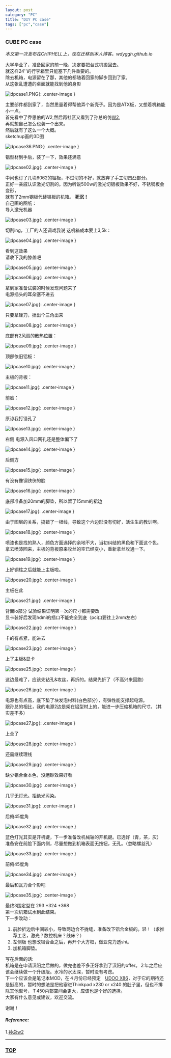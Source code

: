 ```yaml
---
layout: post
category: "PC"
title: "DIY PC case"
tags: ["pc","case"]
---
```



### CUBE PC case  

<a name="top"></a>

*本文第一次发布在CHIPHELL上，现在迁移到本人博客。wdyggh.github.io*

大学毕业了，准备回家的前一晚，决定要把台式机搬回去。  
就这样24''的行李箱里只能塞下几件重要的。  
除去机箱，电源留在了那，其他的都随着回家的脚步回到了家。  
从这张乱遭遭的桌面就能找到他的身影  

![dpcase1.PNG](http://7xifyp.com1.z0.glb.clouddn.com/dpcase1.jpg){: .center-image }

主要部件都到家了，当然思量着得帮他弄个新壳子。因为是ATX板，又想着机箱能小一点。  
首先看中了乔思伯的W2,然后再社区又看到了孙总的仿[W2](https://www.chiphell.com/thread-1122370-1-1.html),  
再就想自己怎么也装一个出来。  
然后就有了这么一个大概。  
sketchup画的3D图  

![dpcase36.PNG](http://7xifyp.com1.z0.glb.clouddn.com/dpcase36.PNG){: .center-image }

铝型材到手后，装了一下，效果还满意  

![dpcase02.jpg](http://7xifyp.com1.z0.glb.clouddn.com/dpcase02.jpg){: .center-image }

中间也订了几块6062的铝板，不过切的不好，就放弃了手工切凹凸部分。  
正好一亲戚认识激光切割的。因为听说500w的激光切铝板效果不好，不锈钢板会变形，  
就有了2mm钢板代替铝板的机箱。 **死沉！**  
自己画的图纸：  
导入激光机器  

![dpcase03.jpg](http://7xifyp.com1.z0.glb.clouddn.com/dpcase03.jpg){: .center-image }

切割ing，工厂的人还调戏我说 这机箱成本要上3,5k：  

![dpcase04.jpg](http://7xifyp.com1.z0.glb.clouddn.com/dpcase04.jpg){: .center-image }

看到这效果  
请收下我的膝盖吧  

![dpcase05.jpg](http://7xifyp.com1.z0.glb.clouddn.com/dpcase05.jpg){: .center-image }

![dpcase06.jpg](http://7xifyp.com1.z0.glb.clouddn.com/dpcase06.jpg){: .center-image }

拿到家准备试装的时候发现问题来了  
电源插头的耳朵塞不进去  

![dpcase07.jpg](http://7xifyp.com1.z0.glb.clouddn.com/dpcase07.jpg){: .center-image }

只要拿锉刀，挫出个三角出来  

![dpcase08.jpg](http://7xifyp.com1.z0.glb.clouddn.com/dpcase08.jpg){: .center-image }

底部有2风扇的散热位置：  

![dpcase09.jpg](http://7xifyp.com1.z0.glb.clouddn.com/dpcase09.jpg){: .center-image }

顶部依旧铝板：  

![dpcase10.jpg](http://7xifyp.com1.z0.glb.clouddn.com/dpcase10.jpg){: .center-image }

主板的背板：  

![dpcase11.jpg](http://7xifyp.com1.z0.glb.clouddn.com/dpcase11.jpg){: .center-image }

前脸：  

![dpcase12.jpg](http://7xifyp.com1.z0.glb.clouddn.com/dpcase12.jpg){: .center-image }

原谅我打错孔了  

![dpcase13.jpg](http://7xifyp.com1.z0.glb.clouddn.com/dpcase13.jpg){: .center-image }

右侧 电源入风口网孔还是整体偏下了  

![dpcase14.jpg](http://7xifyp.com1.z0.glb.clouddn.com/dpcase14.jpg){: .center-image }

后侧方  

![dpcase15.jpg](http://7xifyp.com1.z0.glb.clouddn.com/dpcase15.jpg){: .center-image }

有没有像钢铁侠的脸  

![dpcase16.jpg](http://7xifyp.com1.z0.glb.clouddn.com/dpcase16.jpg){: .center-image }

底部准备加20mm的脚垫，所以留了15mm的裙边  

![dpcase17.jpg](http://7xifyp.com1.z0.glb.clouddn.com/dpcase17.jpg){: .center-image }

由于图层的关系，搞错了一根线，导致这个六边形没有切好，活生生的教训啊。  

![dpcase18.jpg](http://7xifyp.com1.z0.glb.clouddn.com/dpcase18.jpg){: .center-image }

喷漆也是找的熟人，颜色方面选择的余地不大，当初纠结的黑色和下面这个色。  
拿去喷漆回来，主板的背板原来攻丝的空已经变小，重新拿丝攻通一下。  

![dpcase19.jpg](http://7xifyp.com1.z0.glb.clouddn.com/dpcase19.jpg){: .center-image }

上好铜柱之后就能上主板啦。  

![dpcase20.jpg](http://7xifyp.com1.z0.glb.clouddn.com/dpcase20.jpg){: .center-image }

主板在此  

![dpcase21.jpg](http://7xifyp.com1.z0.glb.clouddn.com/dpcase21.jpg){: .center-image }

背面io部分 试验结果证明第一次的尺寸都需要改  
显卡装好后发现hdmi的插口不能完全到底（pci口要往上2mm左右）  

![dpcase22.jpg](http://7xifyp.com1.z0.glb.clouddn.com/dpcase22.jpg){: .center-image }

卡的有点紧，能进去  

![dpcase23.jpg](http://7xifyp.com1.z0.glb.clouddn.com/dpcase23.jpg){: .center-image }

上了主板&显卡  

![dpcase25.jpg](http://7xifyp.com1.z0.glb.clouddn.com/dpcase25.jpg){: .center-image }

这边最难了，应该先钻孔&攻丝，再折的。结果先折了（不高兴来回跑）  

![dpcase26.jpg](http://7xifyp.com1.z0.glb.clouddn.com/dpcase26.jpg){: .center-image }

电源也有点高，底下垫了块发泡材料(白色部分），有弹性能支撑起电源。  
跟孙总的相比，我的电源2边是架在铝型材上的，能进一步压缩机箱的尺寸。（其实差不多）  

![dpcase27.jpg](http://7xifyp.com1.z0.glb.clouddn.com/dpcase27.jpg){: .center-image }

上全了  

![dpcase28.jpg](http://7xifyp.com1.z0.glb.clouddn.com/dpcase28.jpg){: .center-image }

还需继续理线  

![dpcase29.jpg](http://7xifyp.com1.z0.glb.clouddn.com/dpcase29.jpg){: .center-image }

缺少铝合金本色，没磨砂效果好看  

![dpcase30.jpg](http://7xifyp.com1.z0.glb.clouddn.com/dpcase30.jpg){: .center-image }

几乎无灯光。拒绝光污染。  

![dpcase31.jpg](http://7xifyp.com1.z0.glb.clouddn.com/dpcase31.jpg){: .center-image }

后俯45度角  

![dpcase32.jpg](http://7xifyp.com1.z0.glb.clouddn.com/dpcase32.jpg){: .center-image }

蓝色灯光其实是开机键，下一步准备改机械轴的开机键。已选好（青，茶，灰）  
准备安在前脸下面内侧，尽量想做到机箱表面无按钮，无孔。（忽略螺丝孔）  

![dpcase33.jpg](http://7xifyp.com1.z0.glb.clouddn.com/dpcase33.jpg){: .center-image }

前俯45度角  

![dpcase34.jpg](http://7xifyp.com1.z0.glb.clouddn.com/dpcase34.jpg){: .center-image }

最后和瓦力合个影吧  

![dpcase35.jpg](http://7xifyp.com1.z0.glb.clouddn.com/dpcase35.jpg){: .center-image }

最终3围定型在 293 \*324 \*368  
第一次机箱试水到此结束。  
下一步改动：  
1. 前脸折边后中间较小，导致两边合不拢缝，准备改下铝合金板的。轻！（求推荐工艺，激光？数控机床？线床？）  
2. 左侧板 也想改铝合金之后，再开个大方框，做亚克力透shi。  
3. 加机箱脚垫。  

写在后面的话:  
机箱是在申请汉阳之后做的，做完也差不多正好拿到了汉阳的offer。２年之后应该会继续做一个升级版。水冷的水太深，暂时没有考虑。  
下一个应该会是笔记本MOD，在４月份已经预定　[UDOO X86](http://shop.udoo.org/usa/preorder-x86.html?___from_store=other&popup=no)，对于它的期待还是挺高的，暂时的想法是把他塞进Thinkpad x230 or x240 的肚子里，但也不排除其他型号，Ｔ450内部空间会更大，应该也是个好的选择。  
大家有什么意见或建议，欢迎交流。  

谢谢！  




#### *Reference:*  

1.[孙总w2](https://www.chiphell.com/thread-1122370-1-1.html)  

- - - 

### [TOP](#top)
